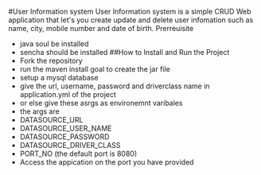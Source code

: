 #User Information system
User Information system is a simple CRUD Web application that let's you create update and delete user infomation such as name, city, mobile number and date of birth.
Prerreuisite
- java soul be installed
- sencha should be installed
##How to Install and Run the Project
- Fork the repository
- run the maven install goal to create the jar file
- setup a mysql database
- give the url, username, password and driverclass name in application.yml of the project
- or else give these asrgs as environemnt varibales
- the args are
- DATASOURCE_URL
- DATASOURCE_USER_NAME
- DATASOURCE_PASSWORD
- DATASOURCE_DRIVER_CLASS
- PORT_NO (the default port is 8080)
- Access the appication on the port you have provided

